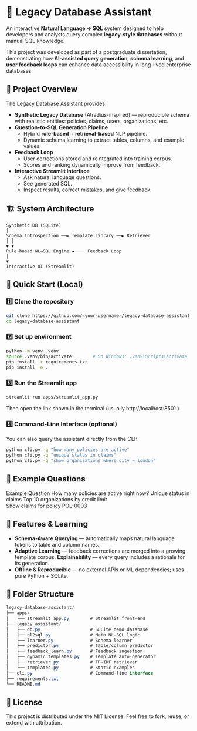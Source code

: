 # 🧠 Legacy Database Assistant

An interactive **Natural Language → SQL** system designed to help developers and analysts query complex **legacy-style databases** without manual SQL knowledge.

This project was developed as part of a postgraduate dissertation, demonstrating how **AI-assisted query generation**, **schema learning**, and **user feedback loops** can enhance data accessibility in long-lived enterprise databases.


## 🎯 Project Overview

The Legacy Database Assistant provides:

- **Synthetic Legacy Database** (Atradius-inspired) — reproducible schema with realistic entities: policies, claims, users, organizations, etc.
- **Question-to-SQL Generation Pipeline**
  - Hybrid **rule-based** + **retrieval-based** NLP pipeline.
  - Dynamic schema learning to extract tables, columns, and example values.
- **Feedback Loop**
  - User corrections stored and reintegrated into training corpus.
  - Scores and ranking dynamically improve from feedback.
- **Interactive Streamlit Interface**
  - Ask natural language questions.
  - See generated SQL.
  - Inspect results, correct mistakes, and give feedback.



## 🏗️ System Architecture
```
Synthetic DB (SQLite)
│
Schema Introspection ──► Template Library ──► Retriever
│ │
▼ ▼
Rule-based NL→SQL Engine ◄──── Feedback Loop
│
▼
Interactive UI (Streamlit)
```

## 🚀 Quick Start (Local)

### 1️⃣ Clone the repository
```bash
git clone https://github.com/<your-username>/legacy-database-assistant.git
cd legacy-database-assistant
```
### 2️⃣ Set up environment
```bash
python -m venv .venv
source .venv/bin/activate        # On Windows: .venv\Scripts\activate
pip install -r requirements.txt
pip install -e .
```
### 3️⃣ Run the Streamlit app
```bash
streamlit run apps/streamlit_app.py
```
Then open the link shown in the terminal (usually http://localhost:8501
).

### 4️⃣ Command-Line Interface (optional)
You can also query the assistant directly from the CLI:
```bash
python cli.py -q "how many policies are active"
python cli.py -q "unique status in claims"
python cli.py -q "show organizations where city = london"
```

## 🧩 Example Questions
Example Question
How many policies are active right now?	
Unique status in claims	
Top 10 organizations by credit limit	
Show claims for policy POL-0003	

## 🧠 Features & Learning
- **Schema-Aware Querying** — automatically maps natural language tokens to table and column names.
- **Adaptive Learning** — feedback corrections are merged into a growing template corpus.
**Explainability** — every query includes a rationale for its generation.
- **Offline & Reproducible** — no external APIs or ML dependencies; uses pure Python + SQLite.

## 🧩 Folder Structure
```csharp
legacy-database-assistant/
├── apps/
│   └── streamlit_app.py        # Streamlit front-end
├── legacy_assistant/
│   ├── db.py                   # SQLite demo database
│   ├── nl2sql.py               # Main NL→SQL logic
│   ├── learner.py              # Schema learner
│   ├── predictor.py            # Table/column predictor
│   ├── feedback_learn.py       # Feedback ingestion
│   ├── dynamic_templates.py    # Template auto-generator
│   ├── retriever.py            # TF–IDF retriever
│   └── templates.py            # Static examples
├── cli.py                      # Command-line interface
├── requirements.txt
└── README.md
```

## 📄 License
This project is distributed under the MIT License.
Feel free to fork, reuse, or extend with attribution.